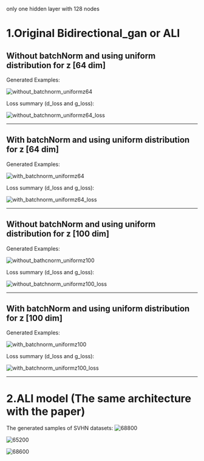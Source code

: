 only one hidden layer with 128 nodes

# 1.Original Bidirectional_gan or ALI

## Without batchNorm and using uniform distribution for z [64 dim]

Generated Examples:

![without_batchnorm_uniformz64](images/without_batchnorm_uniformz64.png)

Loss summary (d_loss and g_loss):

![without_batchnorm_uniformz64_loss](images/without_batchnorm_uniformz64_loss.png)

___
## With batchNorm and using uniform distribution for z [64 dim]
Generated Examples:

![with_batchnorm_uniformz64](images/with_batchnorm_uniformz64.png)

Loss summary (d_loss and g_loss):

![with_batchnorm_uniformz64_loss](images/with_batchnorm_uniformz64_loss.png)


___
## Without batchNorm and using uniform distribution for z [100 dim]
Generated Examples:

![without_bathcnorm_uniformz100](images/without_bathcnorm_uniformz100.png)

Loss summary (d_loss and g_loss):

![without_batchnorm_uniformz100_loss](images/without_batchnorm_uniformz100_loss.png)

___
## With batchNorm and using uniform distribution for z [100 dim]

Generated Examples:

![with_batchnorm_uniformz100](images/with_batchnorm_uniformz100.png)

Loss summary (d_loss and g_loss):

![with_batchnorm_uniformz100_loss](images/with_batchnorm_uniformz100_loss.png)


___

# 2.ALI model (The same architecture with the paper)

The generated samples of SVHN datasets:
![68800](images/68800.png)

![65200](images/65200.png)

![68600](images/68600.png)



